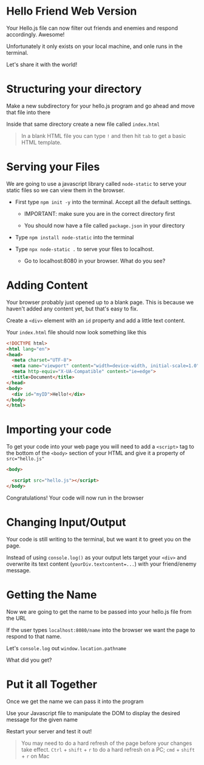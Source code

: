 # Hello Friend Web Version

Your Hello.js file can now filter out friends and enemies and respond accordingly. Awesome!

Unfortunately it only exists on your local machine, and onle runs in the terminal.

Let's share it with the world!

# Structuring your directory
  Make a new subdirectory for your hello.js program and go ahead and move that file into there

  Inside that same directory create a new file called `index.html`

  >In a blank HTML file you can type `!` and then hit `tab` to get a basic HTML template.

# Serving your Files

We are going to use a javascript library called `node-static` to serve your static files so we can view them in the browser.

* First type `npm init -y` into the terminal. Accept all the default settings.
  * IMPORTANT: make sure you are in the correct directory first
  
  * You should now have a file called `package.json` in your directory

* Type `npm install node-static` into the terminal

* Type `npx node-static .` to serve your files to localhost.
  * Go to localhost:8080 in your browser. What do you see?

# Adding Content
Your browser probably just opened up to a blank page. This is because we haven't added any content yet, but that's easy to fix.

Create a `<div>` element with an `id` property and add a little text content.

Your `index.html` file should now look something like this

```html
<!DOCTYPE html>
<html lang="en">
<head>
  <meta charset="UTF-8">
  <meta name="viewport" content="width=device-width, initial-scale=1.0">
  <meta http-equiv="X-UA-Compatible" content="ie=edge">
  <title>Document</title>
</head>
<body>
  <div id="myID">Hello!</div>
</body>
</html>
```

# Importing your code

To get your code into your web page you will need to add a `<script>` tag to the bottom of the `<body>` section of your HTML and give it a property of `src="hello.js"`

```html
<body>

  <script src="hello.js"></script>
</body>
```

Congratulations! Your code will now run in the browser

# Changing Input/Output

Your code is still writing to the terminal, but we want it to greet you on the page.

Instead of using `console.log()` as your output lets target your `<div>` and overwrite its text content (`yourDiv.textcontent=...`) with your friend/enemy message.

# Getting the Name

Now we are going to get the name to be passed into your hello.js file from the URL

If the user types `localhost:8080/name` into the browser we want the page to respond to that name.

Let's `console.log` out `window.location.pathname`

What did you get?

# Put it all Together

Once we get the name we can pass it into the program

Use your Javascript file to manipulate the DOM to display the desired message for the given name

Restart your server and test it out!

>You may need to do a hard refresh of the page before your changes take effect. `Ctrl` + `shift` + `r` to do a hard refresh on a PC; `cmd` + `shift` + `r` on Mac